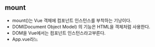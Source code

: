
## mount

- mount()는 Vue 객체에 컴포넌트 인스턴스를 부착하는 기낭이다.
- DOM(Document Object Model) 의 기능은 HTML을 객체처럼 사용한다.
- DOM을 Vue에서는 컴포넌트 인스턴스라고부른다.
- App.vue라느
